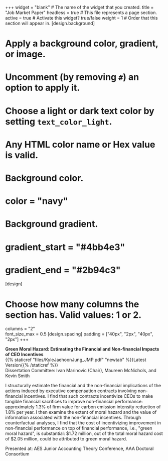 +++
widget = "blank"  # The name of the widget that you created.
title = "Job Market Paper"
headless = true  # This file represents a page section.
active = true  # Activate this widget? true/false
weight = 1  # Order that this section will appear in.
[design.background]
  # Apply a background color, gradient, or image.
  #   Uncomment (by removing `#`) an option to apply it.
  #   Choose a light or dark text color by setting `text_color_light`.
  #   Any HTML color name or Hex value is valid.

  # Background color.
  # color = "navy"
  
  # Background gradient.
  # gradient_start = "#4bb4e3"
  # gradient_end = "#2b94c3"
[design]
  # Choose how many columns the section has. Valid values: 1 or 2.
  columns = "2"  
  font_size_max = 0.5
[design.spacing]
  padding = ["40px", "2px", "40px", "2px"]
+++

**Green Moral Hazard: Estimating the Financial and Non-financial Impacts of CEO Incentives**  
{{% staticref "files/KyleJaehoonJung_JMP.pdf" "newtab" %}}Latest Version{{% /staticref %}}  
Dissertation Committee: Ivan Marinovic (Chair), Maureen McNichols, and Kevin Smith  

I structurally estimate the financial and the non-financial implications of the actions induced by executive compensation contracts involving non-financial incentives. I find that such contracts incentivize CEOs to make tangible financial sacrifices to improve non-financial performance: approximately 1.3% of firm value for carbon emission intensity reduction of 1.8% per year. I then examine the extent of moral hazard and the value of information associated with the non-financial incentives. Through counterfactual analyses, I find that the cost of incentivizing improvement in non-financial performance on top of financial performance, i.e., "green moral hazard", is substantial: $1.72 million, out of the total moral hazard cost of $2.05 million, could be attributed to green moral hazard.  

Presented at: AES Junior Accounting Theory Conference, AAA Doctoral Consortium 
